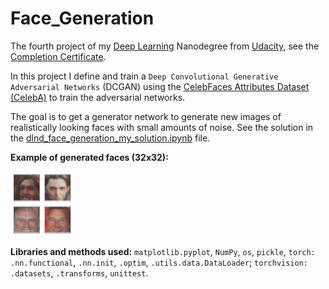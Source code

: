 # Face_Generation

The fourth project of my [Deep Learning](https://www.udacity.com/course/deep-learning-nanodegree--nd101) Nanodegree from [Udacity](https://www.udacity.com/), see the [Completion Certificate](https://graduation.udacity.com/confirm/QCK3UKSS).

In this project I define and train a `Deep Convolutional Generative Adversarial Networks` (DCGAN) using the [CelebFaces Attributes Dataset (CelebA)](http://mmlab.ie.cuhk.edu.hk/projects/CelebA.html) to train the adversarial networks.

The goal is to get a generator network to generate new images of realistically looking faces with small amounts of noise. See the solution in the [dlnd_face_generation_my_solution.ipynb](https://github.com/viktor-begun/Deep_Learning_Face_Generation/blob/main/dlnd_face_generation_my_solution.ipynb) file.

**Example of generated faces (32x32):**

<img src="Generated_Faces.png" width="20%">

**Libraries and methods used:** `matplotlib.pyplot`, `NumPy`, `os`, `pickle`, `torch:` `.nn.functional`, `.nn.init`, `.optim`, `.utils.data.DataLoader`; `torchvision:` `.datasets`, `.transforms`, `unittest`.
